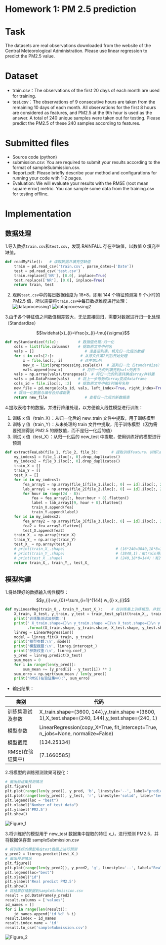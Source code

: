 # Homework 1: PM 2.5 prediction

# Task

The datasets are real observations downloaded from the website of the Central Meteorological Administration. Please use linear regression to predict the PM2.5 value.

# Dataset

- train.csv：The observations of the first 20 days of each month are used for training.
- test.csv：The observations of 9 consecutive hours are taken from the remaining 10 days of each month. All observations for the first 8 hours are considered as features, and PM2.5 at the 9th hour is used as the answer. A total of 240 unique samples were taken out for testing. Please predict the PM2.5 of these 240 samples according to features.

# Submitted files

- Source code (python)
- submission.csv: You are required to submit your results according to the format of sampleSubmission.csv.
- Report.pdf: Please briefly describe your method and configurations for running your code with 1-2 pages.
- Evaluation: We will evaluate your results with the RMSE (root mean square error) metric. You can sample some data from the training.csv for testing offline.

# Implementation

## 数据处理

1.导入数据`train.csv`和`test.csv`，发现 RAINFALL 存在空缺值，以数值 0 填充空缺值。

```python
def readMyFile():   # 读取数据并填充空缺值
    train = pd.read_csv('train.csv', parse_dates=['Date'])
    test = pd.read_csv('test.csv')
    train.replace(['NR'], [0.0], inplace=True)
    test.replace(['NR'], [0.0], inplace=True)
    return train, test
```

2. 观察`test.csv`中的每日数据维度为 18\*8，即用 144 个特征预测第 9 个小时的 PM2.5 值，所以需要将`train.csv`中每日数据维度进行处理：
   ![dataprocessing1](https://zhoujianan.com/assets/school/FDU_Course_ML/1.Linear%20Regression/dataprocessing1.png)
   ![dataprocessing2](https://zhoujianan.com/assets/school/FDU_Course_ML/1.Linear%20Regression/dataprocessing2.png)

3.由于各个特征值之间数值相差较大，无法直接回归，需要对数据进行归一化处理（Standardize）

$$\widehat{x}_{i}=\frac{x_{i}-\mu}{\sigma}$$

```python
def myStandardize(file):         # 数据值处理:归一化
    cols = list(file.columns)    # 提取原文件中列名
    vals = []                       # 准备空列表，填充归一化后的数据
    for i in cols[2:]:            # 从原文件第2列后开始处理
        x = file.loc[:, i]        # 选中第i列
        new_x = list(preprocessing.scale(x))  # 逐列归一化（Standardize）
        vals.append(new_x)         # 将归一化的列填充到vals列表中
    vals = np.array(vals).transpose()  # 将归一化的列表转换成array并转置
    vals = pd.DataFrame(vals)    # 将上一步得到的array变成dataframe
    cols_id = file.iloc[:, :2]   # 提取原文件中前2列编号名称
    new_file = pd.merge(cols_id, vals, left_index=True, right_index=True)
    # 将归一化数据与编号合并成新表
    return new_file                 # 查看归一化后的新数据表
```

4.提取表格中的数据，并进行降维处理，以方便输入线性模型进行训练：

1.  训练 x 值（train_X）：从归一化后的 new_train 文件中提取，用于训练模型
2.  训练 y 值（train_Y）：从未处理的 train 文件中提取，用于训练模型（因为需要预测得到 PM2.5 的原数值，而不是归一化后的值）
3.  测试 x 值（test_X）：从归一化后的 new_test 中提取，使用训练好的模型进行预测

```python
def extractFeaLab(file_1, file_2, file_3):      # 提取训练feature、训练label、测试feature
    my_indexs1 = file_1.iloc[:, 0].drop_duplicates()
    my_indexs2 = file_3.iloc[:, 0].drop_duplicates()
    train_X = []
    train_Y = []
    test_X = []
    for id in my_indexs1:
        fea_array1 = np.array(file_1[file_1.iloc[:, 0] == id].iloc[:, 2:], dtype=np.float32)
        lab_array1 = np.array(file_2[file_2.iloc[:, 0] == id].iloc[:, 2:], dtype=np.float32)
        for hour in range(24 - 8):
            fea = fea_array1[:, hour:hour + 8].flatten()                    # 将array平坦化（降维）
            label = lab_array1[9, hour + 8].flatten()                       # 将array平坦化（降维）
            train_X.append(fea)
            train_Y.append(label)
    for id in my_indexs2:
        fea_array2 = np.array(file_3[file_3.iloc[:, 0] == id].iloc[:, 2:], dtype=np.float32)
        fea2 = fea_array2.flatten()                                         # 将array平坦化（降维）
        test_X.append(fea2)
    train_X_ = np.array(train_X)
    train_Y_ = np.array(train_Y)
    test_X_ = np.array(test_X)
    # print(train_X_.shape)                       # (16*240=3840,18*8=144)：由new_train得到3840个144维特征
    # print(train_Y_.shape)                       # (3840,1)：由train得到3840个PM2.5原预测值
    # print(test_X_.shape)                        # (240,18*8=144)：有240个待输入的特征，来预测test中的PM2.5值
    return train_X_, train_Y_, test_X_
```

## 模型构建

1.将处理好的数据输入线性模型：
$$y_{i}=w_{0}+\sum_{i=1}^{144} w_{i} x_{i}$$

```python
def myLinearReg(train_X_, train_Y_,test_X_):    # 在训练集上训练模型，并划分16:1验证集进行验证，计算RMSE
    X_train, X_test, y_train, y_test = train_test_split(train_X_, train_Y_, test_size=240 / 3840, random_state=123)
    print('训练集测试及参数:')
    print(' X_train.shape={}\n y_train.shape ={}\n X_test.shape={}\n y_test.shape={}'
          .format(X_train.shape, y_train.shape, X_test.shape, y_test.shape))
    linreg = LinearRegression()
    model = linreg.fit(X_train, y_train)
    print('模型参数:\n', model)
    print('模型截距:\n', linreg.intercept_)
    print('参数权重:\n', linreg.coef_)
    y_pred = linreg.predict(X_test)
    sum_mean = 0
    for i in range(len(y_pred)):
        sum_mean += (y_pred[i] - y_test[i]) ** 2
    sum_erro = np.sqrt(sum_mean / len(y_pred))
    print("RMSE(在验证集中):", sum_erro)
```

- 输出结果：

| 类别             | 代码                                                                                             |
| ---------------- | ------------------------------------------------------------------------------------------------ |
| 训练集测试及参数 | X_train.shape=(3600, 144),y_train.shape =(3600, 1),X_test.shape=(240, 144),y_test.shape=(240, 1) |
| 模型参数         | LinearRegression(copy_X=True, fit_intercept=True, n_jobs=None, normalize=False)                  |
| 模型截距         | [134.25134]                                                                                      |
| RMSE(在验证集中) | [7.1660585]                                                                                      |

2.将模型的训练预测效果可视化：

```python
# 画出验证集预测情况
plt.figure()
plt.plot(range(len(y_pred)), y_pred, 'b', linestyle='--', label="predict")
plt.plot(range(len(y_pred)), y_test, 'r', linestyle='solid', label="test")
plt.legend(loc = "best")
plt.xlabel("Number of test data")
plt.ylabel('PM2.5')
plt.show()
```

![Figure_1](https://zhoujianan.com/assets/school/FDU_Course_ML/1.Linear%20Regression/Figure_1.png)

3.将训练好的模型用于 new_test 数据集中提取的特征 x_i，进行预测 PM2.5，并将数据保存至 sampleSubmission.csv

```python
# 将训练好的模型用在test数据上进行预测
y_pred2 = linreg.predict(test_X_)
# 画出预测情况
plt.figure()
plt.plot(range(len(y_pred2)), y_pred2, 'g', linestyle='--', label="Real predict")
plt.legend(loc="best")
plt.xlabel("id")
plt.ylabel('Real predict PM2.5')
plt.show()
# 将结果存储数据到sampleSubmission.csv
result = pd.DataFrame(y_pred2)
result.columns = ['values']
id_names = []
for i in range(len(result)):
    id_names.append('id_%d' % i)
result.index = id_names
result.index.name = 'id'
result.to_csv('sampleSubmission.csv')
```

![Figure_2](https://zhoujianan.com/assets/school/FDU_Course_ML/1.Linear%20Regression/Figure_2.png)
